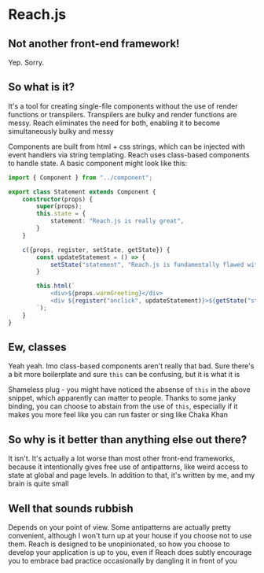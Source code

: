 # Reach.js

## Not another front-end framework!

Yep. Sorry.

## So what is it?

It's a tool for creating single-file components without the use of render functions or transpilers. Transpilers are bulky and render functions are messy. Reach eliminates the need for both, enabling it to become simultaneously bulky and messy

Components are built from html + css strings, which can be injected with event handlers via string templating. Reach uses class-based components to handle state. A basic component might look like this:

```ts
import { Component } from "../component";

export class Statement extends Component {
    constructor(props) {
        super(props);
        this.state = {
            statement: "Reach.js is really great",
        }
    }

    c({props, register, setState, getState}) {
        const updateStatement = () => {
            setState("statement", "Reach.js is fundamentally flawed with few redeeming qualities");
        }

        this.html(`
            <div>${props.warmGreeting}</div>
            <div ${register("onclick", updateStatement)}>${getState("statement")}</div>
        `);
    }
}
```

## Ew, classes

Yeah yeah. Imo class-based components aren't really that bad. Sure there's a bit more boilerplate and sure ```this``` can be confusing, but it is what it is

Shameless plug - you might have noticed the absense of ```this``` in the above snippet, which apparently can matter to people. Thanks to some janky binding, you can choose to abstain from the use of ```this```, especially if it makes you more feel like you can run faster or sing like Chaka Khan

## So why is it better than anything else out there?

It isn't. It's actually a lot worse than most other front-end frameworks, because it intentionally gives free use of antipatterns, like weird access to state at global and page levels. In addition to that, it's written by me, and my brain is quite small

## Well that sounds rubbish

Depends on your point of view. Some antipatterns are actually pretty convenient, although I won't turn up at your house if you choose not to use them. Reach is designed to be unopinionated, so how you choose to develop your application is up to you, even if Reach does subtly encourage you to embrace bad practice occasionally by dangling it in front of you